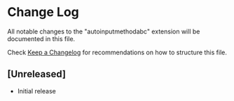# Change Log

All notable changes to the "autoinputmethodabc" extension will be documented in this file.

Check [Keep a Changelog](http://keepachangelog.com/) for recommendations on how to structure this file.

## [Unreleased]

- Initial release